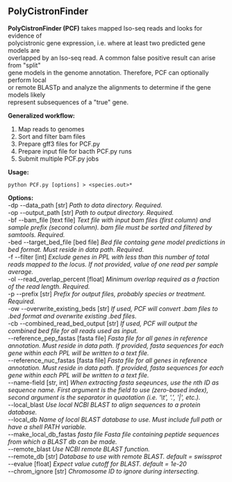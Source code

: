 ## PolyCistronFinder  

**PolyCistronFinder (PCF)** takes mapped Iso-seq reads and looks for evidence of  
polycistronic gene expression, i.e. where at least two predicted gene models are  
overlapped by an Iso-seq read. A common false positive result can arise from "split"  
gene models in the genome annotation. Therefore, PCF can optionally perform local  
or remote BLASTp and analyze the alignments to determine if the gene models likely  
represent subsequences of a "true" gene.  

**Generalized workflow:**  
1. Map reads to genomes  
2. Sort and filter bam files  
3. Prepare gff3 files for PCF.py  
4. Prepare input file for bacth PCF.py runs  
5. Submit multiple PCF.py jobs  


**Usage:**  

```
python PCF.py [options] > <species.out>*  
```

**Options:**  
-dp --data_path [str]                     *Path to data directory. Required.*  
-op --output_path [str]                   *Path to output directory. Required.*  
-bf --bam_file [text file]                *Text file with input bam files (first column) and sample prefix (second column). bam file must be sorted and filtered by samtools. Required.*  
-bed --target_bed_file [bed file]         *Bed file containg gene model predictions in bed format. Must reside in data path. Required.*  
-f --filter [int]                         *Exclude genes in PPL with less than this number of total reads mapped to the locus. If not provided, value of one read per sample average.*  
-ol --read_overlap_percent [float]        *Minimum overlap required as a fraction of the read length. Required.*  
-p --prefix [str]                         *Prefix for output files, probably species or treatment. Required.*  
-ow --overwrite_existing_beds [str]       *If used, PCF will convert .bam files to .bed format and overwrite existing .bed files.*  
-cb --combined_read_bed_output [str]      *If used, PCF will output the combined bed file for all reads used as input.*  
--reference_pep_fastas [fasta file]       *Fasta file for all genes in reference annotation. Must reside in data path. If provided, fasta sequences for each gene within each PPL will be written to a text file.*  
--reference_nuc_fastas [fasta file]       *Fasta file for all genes in reference annotation. Must reside in data path. If provided, fasta sequences for each gene within each PPL will be written to a text file.*  
--name-field [str, int]                   *When extracting fasta seqeunces, use the nth ID as sequence name. First argument is the field to use (zero-based index), second argument is the separator in quaotation (i.e. '\t', '.', '|', etc.).*  
--local_blast                             *Use local NCBI BLAST to align sequences to a protein database.*  
--local_db                                *Name of local BLAST database to use. Must include full path or have a shell PATH variable.*  
--make_local_db_fastas *fasta file*       *Fasta file containing peptide sequences from which a BLAST db can be made.*  
--remote_blast                            *Use NCBI remote BLAST function.*  
--remote_db [str]                         *Database to use with remote BLAST. default = swissprot*  
--evalue [float]                          *Expect value cutoff for BLAST. default = 1e-20*  
--chrom_ignore [str]                      *Chromosome ID to ignore during intersecting.*  
```
